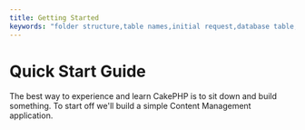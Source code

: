 ```yaml
---
title: Getting Started
keywords: "folder structure,table names,initial request,database table,organizational structure,rst,filenames,conventions,mvc,web page,sit"
---
```


# Quick Start Guide

The best way to experience and learn CakePHP is to sit down and build something.
To start off we'll build a simple Content Management application.
<!--@include: ./tutorials-and-examples/cms/installation.md-->
<!--@include: ./tutorials-and-examples/cms/database.md-->
<!--@include: ./tutorials-and-examples/cms/articles-model.md-->
<!--@include: ./tutorials-and-examples/cms/articles-controller.md-->
